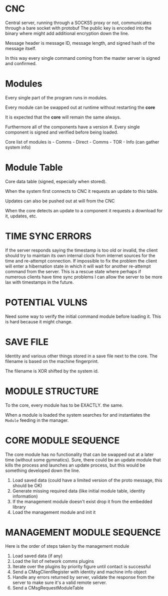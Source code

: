 # CNC
Central server, running through a SOCKS5 proxy or not, communicates through a bare socket with protobuf
The public key is encoded into the binary where might add additional encryption down the line.

Message header is message ID, message length, and signed hash of the message itself.

In this way every single command coming from the master server is signed and confirmed.

# Modules
Every single part of the program runs in modules.

Every module can be swapped out at runtime without restarting the **core**

It is expected that the **core** will remain the same always.

Furthermore all of the components have a version #. Every single component is signed and verified before being loaded.

Core list of modules is
    - Comms - Direct
    - Comms - TOR
    - Info (can gather system info)

# Module Table
Core data table (signed, especially when stored).

When the system first connects to CNC it requests an update to this table.

Updates can also be pushed out at will from the CNC

When the core detects an update to a component it requests a download for it, updates, etc.

# TIME SYNC ERRORS

If the server responds saying the timestamp is too old or invalid, the
client should try to maintain its own internal clock from internet
sources for the time and re-attempt connection. If impossible to fix the
problem the client will enter a hibernation state in which it will wait
for another re-attempt command from the server. This is a rescue state
where perhaps if numerous clients have time sync problems I can allow
the server to be more lax with timestamps in the future.

# POTENTIAL VULNS

Need some way to verify the initial command module before loading it.
This is hard because it might change.

# SAVE FILE

Identity and various other things stored in a save file next to the
core. The filename is based on the machine fingerprint.

The filename is XOR shifted by the system id.

# MODULE STRUCTURE

To the core, every module has to be EXACTLY. the same.

When a module is loaded the system searches for and instantiates the
`Module` feeding in the manager.

# CORE MODULE SEQUENCE

The core module has no functionality that can be swapped out at a later
time (without some gymnatics). Sure, there could be an update module
that kills the process and launches an update process, but this would be
something developed down the line.

  1. Load saved data (could have a limited version of the proto message,
     this should be OK)
  2. Generate missing required data (like initial module table, identity
     information)
  3. If the management module doesn't exist drop it from the embedded
     library
  4. Load the management module and init it

# MANAGEMENT MODULE SEQUENCE

Here is the order of steps taken by the management module

  1. Load saved data (if any)
  2. Load the list of network comms plugins
  3. Iterate over the plugins by priority figure until contact is
     successful
  4. Send a CMsgClientRegister with identity and machine info object
  5. Handle any errors returned by server, validate the response from
     the server to make sure it's a valid remote server.
  6. Send a CMsgRequestModuleTable
